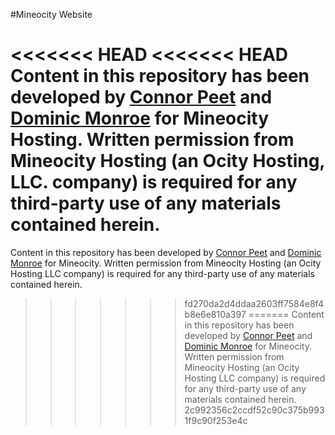 #Mineocity Website

<<<<<<< HEAD
<<<<<<< HEAD
Content in this repository has been developed by [Connor Peet](http://connorpeet.com) and [Dominic Monroe](http://dominic.io) for Mineocity Hosting. Written permission from Mineocity Hosting (an Ocity Hosting, LLC. company) is required for any third-party use of any materials contained herein.
=======
Content in this repository has been developed by [Connor Peet](http://connorpeet.com) and [Dominic Monroe](http://dominic.io) for Mineocity. Written permission from Mineocity Hosting (an Ocity Hosting LLC company) is required for any third-party use of any materials contained herein.
>>>>>>> fd270da2d4ddaa2603ff7584e8f4b8e6e810a397
=======
Content in this repository has been developed by [Connor Peet](http://connorpeet.com) and [Dominic Monroe](http://dominic.io) for Mineocity. Written permission from Mineocity Hosting (an Ocity Hosting LLC company) is required for any third-party use of any materials contained herein.
>>>>>>> 2c992356c2ccdf52c90c375b9931f9c90f253e4c
